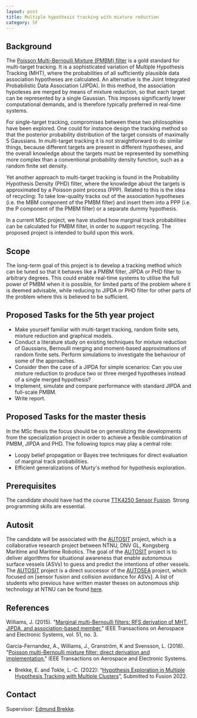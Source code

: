 ```yaml
---
layout: post
title: Multiple hypothesis tracking with mixture reduction
category: SF
---
```

## Background


The [Poisson Multi-Bernoulli Mixture (PMBM) filter] is a gold standard for multi-target tracking. It is a sophisticated variation of Multiple Hypothesis Tracking (MHT), where the probabilities of all sufficiently plausible data association hypotheses are calculated. 
An alternative is the Joint Integrated Probabilistic Data Association (JIPDA). 
In this method, the association hypoteses are merged by means of mixture reduction, so that each target can be represented by a single Gaussian. 
This imposes significantly lower computational demands, and is therefore typically preferred in real-time systems. 

For single-target tracking, compromises between these two philosophies have been explored. 
One could for instance design the tracking method so that the posterior probability distribution of the target consists of maximally 5 Gaussians. 
In multi-target tracking it is not straightforward to do similar things, because different targets are present in different hypotheses, and the overall knowledge about the targets must be represented by something more complex than a conventional probability density function, such as a random finite set density. 

Yet another approach to multi-target tracking is found in the Probability Hypothesis Density (PHD) filter, where the knowledge about the targets is approximated by a Poisson point process (PPP). Related to this is the idea of recycling: To take low-quality tracks out of the association hypotheses (i.e. the MBM component of the PMBM filter) and insert them into a PPP (i.e. the P component of the PMBM filter) or a separate dummy hypothesis. 

In a current MSc project, we have studied how marginal track probabilities can be calculated for PMBM filter, in order to support recycling. The proposed project is intended to build upon this work. 


## Scope

The long-term goal of this project is to develop a tracking method which can be tuned so that it behaves like a PMBM filter, JIPDA or PHD filter to arbitrary degrees. This could enable real-time systems to utilise the full power of PMBM when it is possible, for limited parts of the problem where it is deemed advisable, while reducing to JIPDA or PHD filter for other parts of the problem where this is believed to be sufficient. 


## Proposed Tasks for the 5th year project

* Make yourself familiar with multi-target tracking, random finite sets, mixture reduction and graphical models.
* Conduct a literature study on existing techniques for mixture reduction of Gaussians, Bernoulli merging and moment-based approximations of random finite sets. Perform simulations to investigate the behaviour of some of the approaches. 
* Consider then the case of a JIPDA for simple scenarios: Can you use mixture reduction to produce two or three merged hypotheses instead of a single merged hypothesis?
* Implement, simulate and compare performance with standard JIPDA and full-scale PMBM. 
* Write report.

## Proposed Tasks for the master thesis

In the MSc thesis the focus should be on generalizing the developments from the specialization project in order to achieve a flexible combination of PMBM, JIPDA and PHD. The following topics may play a central role:

* Loopy belief propagation or Bayes tree techniques for direct evaluation of marginal track probabilities. 
* Efficient generalizations of Murty's method for hypothesis exploration. 


## Prerequisites

The candidate should have had the course [TTK4250 Sensor Fusion]. Strong programming skills are essential.


## Autosit

The candidate will be associated with the [AUTOSIT] project, 
which is a collaborative research project between NTNU, DNV GL, Kongsberg Maritime and Maritime Robotics.
The goal of the [AUTOSIT] project is 
to deliver algorithms for situational awareness that enable autonomous surface vessels (ASVs) to guess and predict the intentions of other vessels. 
The [AUTOSIT] project is a direct successor of the [AUTOSEA] project, which focused on [sensor fusion and collision avoidance for ASVs]. 
A list of students who previous have written master theses on autonomous ship technology at NTNU can be found [here].

## References
Williams, J. (2015). "[Marginal multi-Bernoulli filters: RFS derivation of MHT, JIPDA, and association-based member.][Williams2015]" IEEE Transactions on Aerospace and Electronic Systems, vol. 51, no. 3.

Garcia-Fernandez, A., Williams, J., Granström, K and Svensson, L. (2018). "[Poisson multi-Bernoulli mixture filter: direct derivation and implementation.][(Garcia-Fernandez et al. 2018)]" IEEE Transactions on Aerospace and Electronic Systems.

* Brekke, E. and Tokle, L.-C. (2022): “[Hypothesis Exploration in Multiple Hypothesis Tracking with Multiple Clusters](https://folk.ntnu.no/edmundfo/fusion2022preprints/BrekkeTokleExploration.pdf)”, Submitted to Fusion 2022. 


## Contact

Supervisor: [Edmund Brekke].  

[AUTOSEA]: https://www.ntnu.edu/autosea/
[here]: https://folk.ntnu.no/edmundfo/autoseastudents/autoseastudents.html
[Edmund Brekke]: www.ntnu.edu/employees/edmund.brekke
[Williams2015]: https://ieeexplore.ieee.org/document/7272821
[Habtemariam2014]: https://www.sciencedirect.com/science/article/pii/S0165168414003636
[Liland2017]: https://brage.bibsys.no/xmlui/bitstream/handle/11250/2452107/16477_FULLTEXT.pdf?sequence=1
[AUTOSIT]: https://www.ntnu.edu/autosit
[AUTOFERRY]: https://www.ntnu.edu/autoferry
[(Garcia-Fernandez et al. 2018)]: https://ieeexplore.ieee.org/document/8289337
[(Brekke and Tokle 2022)]: https://folk.ntnu.no/edmundfo/fusion2022preprints/BrekkeTokleExploration.pdf
[TTK4250 Sensor Fusion]: https://www.ntnu.no/studier/emner/TTK4250#tab=omEmnet
[Poisson Multi-Bernoulli Mixture (PMBM) filter]: https://ieeexplore.ieee.org/document/7272821